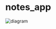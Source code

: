 # notes_app

![diagram](https://previews.dropbox.com/p/thumb/AAjTIsDRhYEvzi7gZU81FmvR3TxtoCpT99simgAAeOsBgdaE93Ka-6KBgcKHyMwQde59-Oqs0aEJuErf02vsfQ3hw8cvRaGKHXj2MoVVhwwWe3_uHvomkZQ8ECqbj81XhW4WYGlyWTQnWvoIz4XlsjkNCD-WZJYeODkxApqlYlT5d1utinwXWJ90txu8iePHIJyjVcQg7jSCn0-zuh2Z2_DU_frOvq3rTP5FOhE-Xfm0fvAnOF7YIOlz1nw1tjnan6MHTgdEAt2O4kTWGMZP_U8kIDcQ2zmpsGpYesVZF_Axl7fMoXB5CLxF_GeQ4Rcy2G_Ng2jF7GqV6KY3FVIO2ni2/p.jpeg?fv_content=true&size_mode=5)
